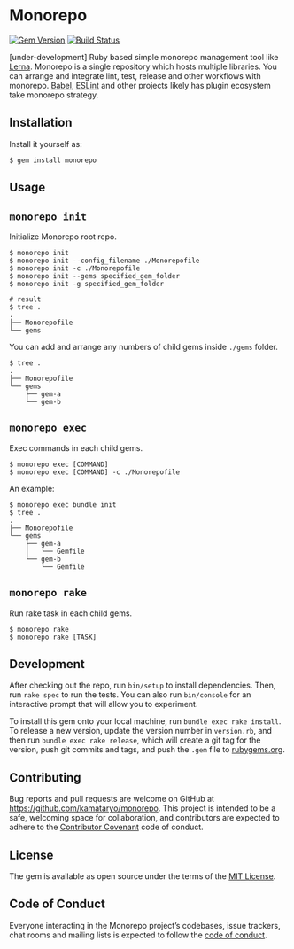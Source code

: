# Monorepo

[![Gem Version](https://badge.fury.io/rb/monorepo.svg)](https://badge.fury.io/rb/monorepo)
[![Build Status](https://travis-ci.org/kamataryo/monorepo.svg?branch=master)](https://travis-ci.org/kamataryo/monorepo)

[under-development] Ruby based simple monorepo management tool like [Lerna](https://lernajs.io/).
Monorepo is a single repository which hosts multiple libraries.
You can arrange and integrate lint, test, release and other workflows with monorepo.
[Babel](https://babeljs.io/), [ESLint](https://eslint.org/) and other projects likely has plugin ecosystem take monorepo strategy.

## Installation

Install it yourself as:

    $ gem install monorepo

## Usage

## `monorepo init`

Initialize Monorepo root repo.

```shell
$ monorepo init
$ monorepo init --config_filename ./Monorepofile
$ monorepo init -c ./Monorepofile
$ monorepo init --gems specified_gem_folder
$ monorepo init -g specified_gem_folder
```

```shell
# result
$ tree .
.
├── Monorepofile
└── gems
```

You can add and arrange any numbers of child gems inside `./gems` folder.

```shell
$ tree .
.
├── Monorepofile
└── gems
    ├── gem-a
    └── gem-b
```

## `monorepo exec`

Exec commands in each child gems.

```shell
$ monorepo exec [COMMAND]
$ monorepo exec [COMMAND] -c ./Monorepofile
```

An example:

```shell
$ monorepo exec bundle init
$ tree .
.
├── Monorepofile
└── gems
    ├── gem-a
    │   └── Gemfile
    └── gem-b
        └── Gemfile
```

## `monorepo rake`

Run rake task in each child gems.

```shell
$ monorepo rake
$ monorepo rake [TASK]
```

## Development

After checking out the repo, run `bin/setup` to install dependencies. Then, run `rake spec` to run the tests. You can also run `bin/console` for an interactive prompt that will allow you to experiment.

To install this gem onto your local machine, run `bundle exec rake install`. To release a new version, update the version number in `version.rb`, and then run `bundle exec rake release`, which will create a git tag for the version, push git commits and tags, and push the `.gem` file to [rubygems.org](https://rubygems.org).

## Contributing

Bug reports and pull requests are welcome on GitHub at https://github.com/kamataryo/monorepo. This project is intended to be a safe, welcoming space for collaboration, and contributors are expected to adhere to the [Contributor Covenant](http://contributor-covenant.org) code of conduct.

## License

The gem is available as open source under the terms of the [MIT License](https://opensource.org/licenses/MIT).

## Code of Conduct

Everyone interacting in the Monorepo project’s codebases, issue trackers, chat rooms and mailing lists is expected to follow the [code of conduct](https://github.com/kamataryo/monorepo/blob/master/CODE_OF_CONDUCT.md).
